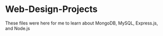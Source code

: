 # Web-Design-Projects

These files were here for me to learn about MongoDB, MySQL, Express.js, and Node.js
